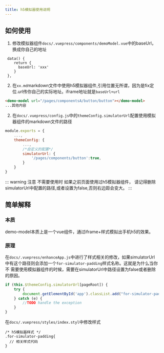 ```yaml
---
title: h5模拟器使用说明
---
```

## 如何使用
1. 修改模拟器组件`docs/.vuepress/components/demoModel.vue`中的baseUrl，换成你自己的地址
```vue
 data() {
    return {
      baseUrl: 'xxx'
    }
 },
```
2. 在`xx.md`markdown文件中使用h5模拟器组件,引用位置无所谓，因为是fix定位.url传你自己的实际地址。iframe地址就是`baseUrl+url`

```markdown
<demo-model url="/pages/componentsA/button/button"></demo-model>
...其他内容
```

2. 在`docs/.vuepress/config.js`中的`themeConfig.simulatorUrl`配置使用模拟器组件的markdown文件的路径

```js
module.exports = {
    ...,
    themeConfig: {
        ...,
        /*自定义的配置*/
        simulatorUrl: {
            '/pages/components/button':true,
        }
    }
}
```

::: warning 
注意 不需要使用时 如果之前页面使用过h5模拟器组件， 请记得删除simulatorUrl中配置的路径,或者设置为false,否则右边距会变大。
:::

## 简单解释
### 本质
demo-model本质上是一个vue组件，通过iframe+样式模拟出手机h5的效果。
### 原理
在`docs/.vuepress/enhanceApp.js`中进行了样式相关的修改，如果simulatorUrl中有这个路径则会添加一个`for-simulator-padding`样式名称。这就是为什么当你不
需要使用模拟器组件的时候，需要在simulatorUrl中路径设置为false或者删除的原因。

```js
if (this.$themeConfig.simulatorUrl[pageRoot]) {
    try {
        document.getElementById('app').classList.add("for-simulator-padding");
    } catch (e) {
        //TODO handle the exception
    }
}
```
在`docs/.vuepress/styles/index.styl`中修改样式
```stylus
/* h5模拟器样式 */
.for-simulator-padding{
  // 相关样式代码
}
```


